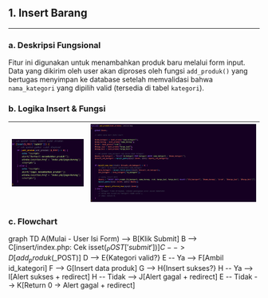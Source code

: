 ## 1. Insert Barang

---
### a. Deskripsi Fungsional
Fitur ini digunakan untuk menambahkan produk baru melalui form input. Data yang dikirim oleh user akan diproses oleh fungsi `add_produk()` yang bertugas menyimpan ke database setelah memvalidasi bahwa `nama_kategori` yang dipilih valid (tersedia di tabel `kategori`).


### b. Logika Insert & Fungsi
| ![](insert.png) | ![](add_produk.png) |
|------------------|---------------------|


### c. Flowchart
graph TD
    A(Mulai - User Isi Form) --> B[Klik Submit]
    B --> C[insert/index.php: Cek isset($_POST['submit'])]
    C --> D[add_produk($_POST)]
    D --> E{Kategori valid?}
    E -- Ya --> F[Ambil id_kategori]
    F --> G[Insert data produk]
    G --> H{Insert sukses?}
    H -- Ya --> I[Alert sukses + redirect]
    H -- Tidak --> J[Alert gagal + redirect]
    E -- Tidak --> K[Return 0 → Alert gagal + redirect]
